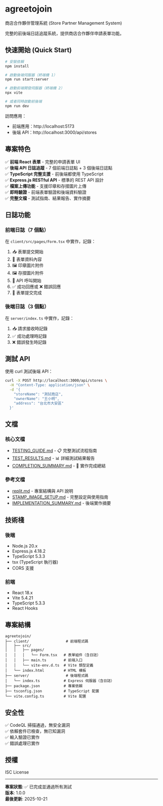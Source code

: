 # agreetojoin

商店合作夥伴管理系統 (Store Partner Management System)

完整的前後端日誌追蹤系統，提供商店合作夥伴申請表單功能。

## 快速開始 (Quick Start)

```bash
# 安裝依賴
npm install

# 啟動後端伺服器（終端機 1）
npm run start:server

# 啟動前端開發伺服器（終端機 2）
npx vite

# 或者同時啟動前後端
npm run dev
```

訪問應用：
- 前端應用：http://localhost:5173
- 後端 API：http://localhost:3000/api/stores

## 專案特色

✅ **前端 React 表單** - 完整的申請表單 UI  
✅ **後端 API 日誌追蹤** - 7 個前端日誌點 + 3 個後端日誌點  
✅ **TypeScript 完整支援** - 前後端都使用 TypeScript  
✅ **Express.js RESTful API** - 標準的 REST API 設計  
✅ **檔案上傳功能** - 支援印章和存摺圖片上傳  
✅ **即時驗證** - 前端表單驗證和後端資料驗證  
✅ **完整文檔** - 測試指南、結果報告、實作摘要  

## 日誌功能

### 前端日誌（7 個點）
在 `client/src/pages/Form.tsx` 中實作，記錄：
1. 📥 表單提交開始
2. 📝 表單資料內容
3. 🖼️ 印章圖片附件
4. 🖼️ 存摺圖片附件
5. 🚀 API 呼叫開始
6. ✅ 成功回應或 ❌ 錯誤回應
7. 🏁 表單提交完成

### 後端日誌（3 個點）
在 `server/index.ts` 中實作，記錄：
1. 📥 請求接收時記錄
2. ✅ 成功處理時記錄  
3. ❌ 錯誤發生時記錄

## 測試 API

使用 curl 測試後端 API：

```bash
curl -X POST http://localhost:3000/api/stores \
  -H "Content-Type: application/json" \
  -d '{
    "storeName": "測試商店",
    "ownerName": "王小明",
    "address": "台北市大安區"
  }'
```

## 文檔

### 核心文檔
- [TESTING_GUIDE.md](./TESTING_GUIDE.md) - 📋 完整測試流程指南
- [TEST_RESULTS.md](./TEST_RESULTS.md) - 📊 詳細測試結果報告
- [COMPLETION_SUMMARY.md](./COMPLETION_SUMMARY.md) - 🎉 實作完成總結

### 參考文檔
- [replit.md](./replit.md) - 專案結構與 API 說明
- [STAMP_IMAGE_SETUP.md](./STAMP_IMAGE_SETUP.md) - 完整設定與使用指南
- [IMPLEMENTATION_SUMMARY.md](./IMPLEMENTATION_SUMMARY.md) - 後端實作摘要

## 技術棧

### 後端
- Node.js 20.x
- Express.js 4.18.2
- TypeScript 5.3.3
- tsx (TypeScript 執行器)
- CORS 支援

### 前端
- React 18.x
- Vite 5.4.21
- TypeScript 5.3.3
- React Hooks

## 專案結構

```
agreetojoin/
├── client/                 # 前端程式碼
│   ├── src/
│   │   ├── pages/
│   │   │   └── Form.tsx   # 表單組件（含日誌）
│   │   ├── main.ts        # 前端入口
│   │   └── vite-env.d.ts  # Vite 類型定義
│   └── index.html         # HTML 模板
├── server/                 # 後端程式碼
│   └── index.ts           # Express 伺服器（含日誌）
├── package.json           # 專案依賴
├── tsconfig.json          # TypeScript 配置
└── vite.config.ts         # Vite 配置
```

## 安全性

✅ CodeQL 掃描通過，無安全漏洞  
✅ 依賴套件已檢查，無已知漏洞  
✅ 輸入驗證已實作  
✅ 錯誤處理已實作  

## 授權

ISC License

---

**專案狀態**: ✅ 已完成並通過所有測試  
**版本**: 1.0.0  
**最後更新**: 2025-10-21

